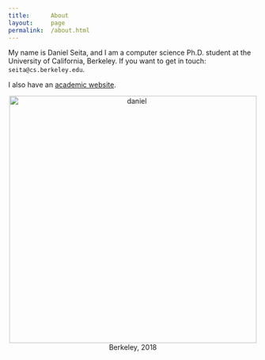 ```yaml
---
title:      About
layout:     page
permalink:  /about.html
---
```


My name is Daniel Seita, and I am a computer science Ph.D. student at the
University of California, Berkeley. If you want to get in touch:
`seita@cs.berkeley.edu`. 

I also have an [academic website][1]. 

<p style="text-align:center;">
<img src="{{site.url}}/assets/photos_of_me/berkeley_campus_march_2018.jpg" width="500" alt="daniel">
<br>
Berkeley, 2018
</p>

[1]:https://people.eecs.berkeley.edu/~seita
